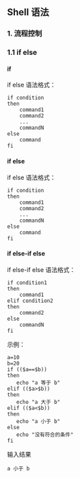 ## Shell 语法

### 1. 流程控制

### 1.1 if else

#### if

if else 语法格式：

```
if condition
then
    command1 
    command2
    ...
    commandN
else
    command
fi
```

#### if else

if else 语法格式：

```
if condition
then
    command1 
    command2
    ...
    commandN
else
    command
fi
```

#### if else-if else

if else-if else 语法格式：

```
if condition1
then
    command1
elif condition2 
then 
    command2
else
    commandN
fi
```

示例：

```
a=10
b=20
if (($a==$b))
then
   echo "a 等于 b"
elif (($a>$b))
then
   echo "a 大于 b"
elif (($a<$b))
then
   echo "a 小于 b"
else
   echo "没有符合的条件"
fi
```

输入结果

```
a 小于 b
```

